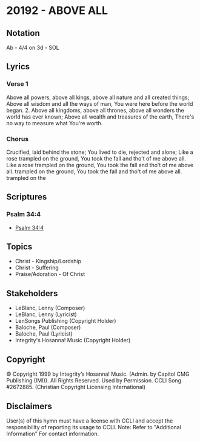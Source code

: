 # 20192 - ABOVE ALL

## Notation

Ab - 4/4 on 3d - SOL

## Lyrics

### Verse 1

Above all powers, above all kings, above all nature and all created things; Above all wisdom and all the ways of man, You were here before the world began. 2. Above all kingdoms, above all thrones, above all wonders the world has ever known;  Above all wealth and treasures of the earth, There's no way to measure what You're worth. 

### Chorus

Crucified, laid behind the stone; You lived to die, rejected and alone; Like a rose trampled on the ground, You took the fall and tho't of me above all. Like a rose trampled on the ground,  You took the fall and tho't of me above all. trampled on the ground, You took the fall and tho't of me above all. trampled on the 


## Scriptures

### Psalm 34:4

- [Psalm 34:4](https://www.biblegateway.com/passage/?search=Psalm%2034%3A4)


## Topics

- Christ - Kingship/Lordship
- Christ - Suffering
- Praise/Adoration - Of Christ

## Stakeholders

- LeBlanc, Lenny (Composer)
- LeBlanc, Lenny (Lyricist)
- LenSongs Publishing (Copyright Holder)
- Baloche, Paul (Composer)
- Baloche, Paul (Lyricist)
- Integrity's Hosanna! Music (Copyright Holder)

## Copyright

© Copyright 1999 by Integrity’s Hosanna! Music. (Admin. by Capitol CMG Publishing (IMI)). All Rights Reserved. Used by Permission. CCLI Song #2672885.
(Christian Copyright Licensing International)

## Disclaimers

User(s) of this hymn must have a license with CCLI and accept the responsibility of reporting its usage to CCLI.
Note: Refer to "Additional Information" For contact information.

